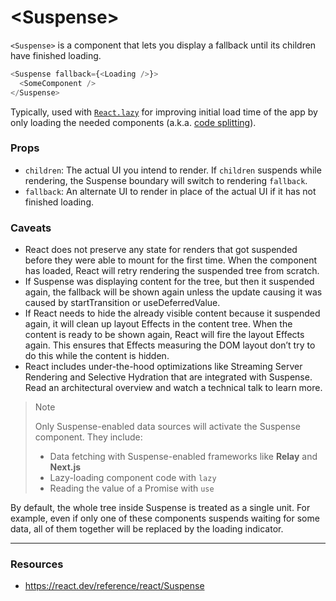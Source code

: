 # \<Suspense>

`<Suspense>` is a component that lets you display a fallback until its children have finished loading.

```js
<Suspense fallback={<Loading />}>
  <SomeComponent />
</Suspense>
```

Typically, used with [`React.lazy`](./lazy-loading.md) for improving initial load time of the app by only loading the needed components (a.k.a. [code splitting](./code-splitting.md)).

### Props 

- `children`: The actual UI you intend to render. If `children` suspends while rendering, the Suspense boundary will switch to rendering `fallback`.
- `fallback`: An alternate UI to render in place of the actual UI if it has not finished loading.

### Caveats 
- React does not preserve any state for renders that got suspended before they were able to mount for the first time. When the component has loaded, React will retry rendering the suspended tree from scratch.
- If Suspense was displaying content for the tree, but then it suspended again, the fallback will be shown again unless the update causing it was caused by startTransition or useDeferredValue.
- If React needs to hide the already visible content because it suspended again, it will clean up layout Effects in the content tree. When the content is ready to be shown again, React will fire the layout Effects again. This ensures that Effects measuring the DOM layout don’t try to do this while the content is hidden.
- React includes under-the-hood optimizations like Streaming Server Rendering and Selective Hydration that are integrated with Suspense. Read an architectural overview and watch a technical talk to learn more.

> Note
>
> Only Suspense-enabled data sources will activate the Suspense component. They include:
> - Data fetching with Suspense-enabled frameworks like __Relay__ and __Next.js__
> - Lazy-loading component code with `lazy`
> - Reading the value of a Promise with `use`

By default, the whole tree inside Suspense is treated as a single unit. For example, even if only one of these components suspends waiting for some data, all of them together will be replaced by the loading indicator.


--- 

### Resources
- https://react.dev/reference/react/Suspense